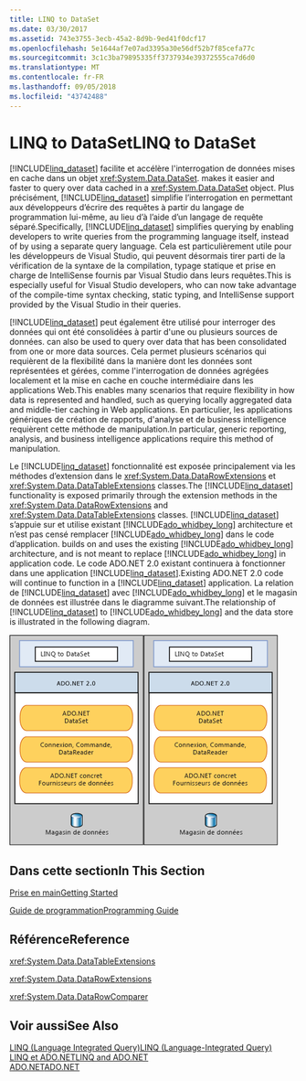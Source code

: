 ```yaml
---
title: LINQ to DataSet
ms.date: 03/30/2017
ms.assetid: 743e3755-3ecb-45a2-8d9b-9ed41f0dcf17
ms.openlocfilehash: 5e1644af7e07ad3395a30e56df52b7f85cefa77c
ms.sourcegitcommit: 3c1c3ba79895335ff3737934e39372555ca7d6d0
ms.translationtype: MT
ms.contentlocale: fr-FR
ms.lasthandoff: 09/05/2018
ms.locfileid: "43742488"
---
```

# <a name="linq-to-dataset"></a><span data-ttu-id="5d477-102">LINQ to DataSet</span><span class="sxs-lookup"><span data-stu-id="5d477-102">LINQ to DataSet</span></span>
[!INCLUDE[linq_dataset](../../../../includes/linq-dataset-md.md)]<span data-ttu-id="5d477-103"> facilite et accélère l'interrogation de données mises en cache dans un objet <xref:System.Data.DataSet>.</span><span class="sxs-lookup"><span data-stu-id="5d477-103"> makes it easier and faster to query over data cached in a <xref:System.Data.DataSet> object.</span></span> <span data-ttu-id="5d477-104">Plus précisément, [!INCLUDE[linq_dataset](../../../../includes/linq-dataset-md.md)] simplifie l’interrogation en permettant aux développeurs d’écrire des requêtes à partir du langage de programmation lui-même, au lieu d’à l’aide d’un langage de requête séparé.</span><span class="sxs-lookup"><span data-stu-id="5d477-104">Specifically, [!INCLUDE[linq_dataset](../../../../includes/linq-dataset-md.md)] simplifies querying by enabling developers to write queries from the programming language itself, instead of by using a separate query language.</span></span> <span data-ttu-id="5d477-105">Cela est particulièrement utile pour les développeurs de Visual Studio, qui peuvent désormais tirer parti de la vérification de la syntaxe de la compilation, typage statique et prise en charge de IntelliSense fournis par Visual Studio dans leurs requêtes.</span><span class="sxs-lookup"><span data-stu-id="5d477-105">This is especially useful for Visual Studio developers, who can now take advantage of the compile-time syntax checking, static typing, and IntelliSense support provided by the Visual Studio in their queries.</span></span>  
  
 [!INCLUDE[linq_dataset](../../../../includes/linq-dataset-md.md)]<span data-ttu-id="5d477-106"> peut également être utilisé pour interroger des données qui ont été consolidées à partir d'une ou plusieurs sources de données.</span><span class="sxs-lookup"><span data-stu-id="5d477-106"> can also be used to query over data that has been consolidated from one or more data sources.</span></span> <span data-ttu-id="5d477-107">Cela permet plusieurs scénarios qui requièrent de la flexibilité dans la manière dont les données sont représentées et gérées, comme l'interrogation de données agrégées localement et la mise en cache en couche intermédiaire dans les applications Web.</span><span class="sxs-lookup"><span data-stu-id="5d477-107">This enables many scenarios that require flexibility in how data is represented and handled, such as querying locally aggregated data and middle-tier caching in Web applications.</span></span> <span data-ttu-id="5d477-108">En particulier, les applications génériques de création de rapports, d'analyse et de business intelligence requièrent cette méthode de manipulation.</span><span class="sxs-lookup"><span data-stu-id="5d477-108">In particular, generic reporting, analysis, and business intelligence applications require this method of manipulation.</span></span>  
  
 <span data-ttu-id="5d477-109">Le [!INCLUDE[linq_dataset](../../../../includes/linq-dataset-md.md)] fonctionnalité est exposée principalement via les méthodes d’extension dans le <xref:System.Data.DataRowExtensions> et <xref:System.Data.DataTableExtensions> classes.</span><span class="sxs-lookup"><span data-stu-id="5d477-109">The [!INCLUDE[linq_dataset](../../../../includes/linq-dataset-md.md)] functionality is exposed primarily through the extension methods in the <xref:System.Data.DataRowExtensions> and <xref:System.Data.DataTableExtensions> classes.</span></span> [!INCLUDE[linq_dataset](../../../../includes/linq-dataset-md.md)]<span data-ttu-id="5d477-110"> s’appuie sur et utilise existant [!INCLUDE[ado_whidbey_long](../../../../includes/ado-whidbey-long-md.md)] architecture et n’est pas censé remplacer [!INCLUDE[ado_whidbey_long](../../../../includes/ado-whidbey-long-md.md)] dans le code d’application.</span><span class="sxs-lookup"><span data-stu-id="5d477-110"> builds on and uses the existing [!INCLUDE[ado_whidbey_long](../../../../includes/ado-whidbey-long-md.md)] architecture, and is not meant to replace [!INCLUDE[ado_whidbey_long](../../../../includes/ado-whidbey-long-md.md)] in application code.</span></span> <span data-ttu-id="5d477-111">Le code ADO.NET 2.0 existant continuera à fonctionner dans une application [!INCLUDE[linq_dataset](../../../../includes/linq-dataset-md.md)].</span><span class="sxs-lookup"><span data-stu-id="5d477-111">Existing ADO.NET 2.0 code will continue to function in a [!INCLUDE[linq_dataset](../../../../includes/linq-dataset-md.md)] application.</span></span> <span data-ttu-id="5d477-112">La relation de [!INCLUDE[linq_dataset](../../../../includes/linq-dataset-md.md)] avec [!INCLUDE[ado_whidbey_long](../../../../includes/ado-whidbey-long-md.md)] et le magasin de données est illustrée dans le diagramme suivant.</span><span class="sxs-lookup"><span data-stu-id="5d477-112">The relationship of [!INCLUDE[linq_dataset](../../../../includes/linq-dataset-md.md)] to [!INCLUDE[ado_whidbey_long](../../../../includes/ado-whidbey-long-md.md)] and the data store is illustrated in the following diagram.</span></span>  
  
 <span data-ttu-id="5d477-113">![LINQ to DataSet est basé sur le fournisseur ADO.NET](../../../../docs/framework/data/adonet/media/linqtodataset.gif "LINQtoDataSet")</span><span class="sxs-lookup"><span data-stu-id="5d477-113">![LINQ to DataSet is based on the ADO.NET Provider](../../../../docs/framework/data/adonet/media/linqtodataset.gif "LINQtoDataSet")</span></span>  
  
## <a name="in-this-section"></a><span data-ttu-id="5d477-114">Dans cette section</span><span class="sxs-lookup"><span data-stu-id="5d477-114">In This Section</span></span>  
 [<span data-ttu-id="5d477-115">Prise en main</span><span class="sxs-lookup"><span data-stu-id="5d477-115">Getting Started</span></span>](../../../../docs/framework/data/adonet/getting-started-linq-to-dataset.md)  
  
 [<span data-ttu-id="5d477-116">Guide de programmation</span><span class="sxs-lookup"><span data-stu-id="5d477-116">Programming Guide</span></span>](../../../../docs/framework/data/adonet/programming-guide-linq-to-dataset.md)  
  
## <a name="reference"></a><span data-ttu-id="5d477-117">Référence</span><span class="sxs-lookup"><span data-stu-id="5d477-117">Reference</span></span>  
 <xref:System.Data.DataTableExtensions>  
  
 <xref:System.Data.DataRowExtensions>  
  
 <xref:System.Data.DataRowComparer>  
  
## <a name="see-also"></a><span data-ttu-id="5d477-118">Voir aussi</span><span class="sxs-lookup"><span data-stu-id="5d477-118">See Also</span></span>  
 [<span data-ttu-id="5d477-119">LINQ (Language Integrated Query)</span><span class="sxs-lookup"><span data-stu-id="5d477-119">LINQ (Language-Integrated Query)</span></span>](https://msdn.microsoft.com/library/a73c4aec-5d15-4e98-b962-1274021ea93d)  
 [<span data-ttu-id="5d477-120">LINQ et ADO.NET</span><span class="sxs-lookup"><span data-stu-id="5d477-120">LINQ and ADO.NET</span></span>](../../../../docs/framework/data/adonet/linq-and-ado-net.md)  
 [<span data-ttu-id="5d477-121">ADO.NET</span><span class="sxs-lookup"><span data-stu-id="5d477-121">ADO.NET</span></span>](../../../../docs/framework/data/adonet/index.md)
